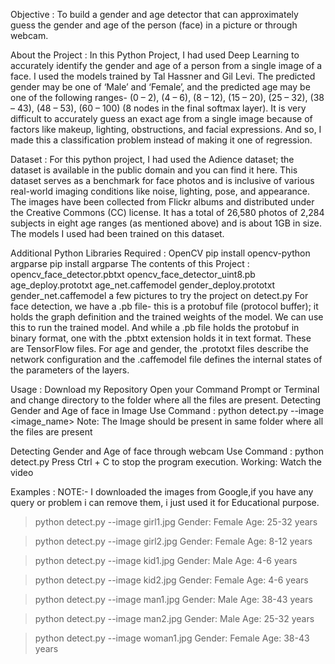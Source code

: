
Objective :
To build a gender and age detector that can approximately guess the gender and age of the person (face) in a picture or through webcam.

About the Project :
In this Python Project, I had used Deep Learning to accurately identify the gender and age of a person from a single image of a face. I used the models trained by Tal Hassner and Gil Levi. The predicted gender may be one of ‘Male’ and ‘Female’, and the predicted age may be one of the following ranges- (0 – 2), (4 – 6), (8 – 12), (15 – 20), (25 – 32), (38 – 43), (48 – 53), (60 – 100) (8 nodes in the final softmax layer). It is very difficult to accurately guess an exact age from a single image because of factors like makeup, lighting, obstructions, and facial expressions. And so, I made this a classification problem instead of making it one of regression.

Dataset :
For this python project, I had used the Adience dataset; the dataset is available in the public domain and you can find it here. This dataset serves as a benchmark for face photos and is inclusive of various real-world imaging conditions like noise, lighting, pose, and appearance. The images have been collected from Flickr albums and distributed under the Creative Commons (CC) license. It has a total of 26,580 photos of 2,284 subjects in eight age ranges (as mentioned above) and is about 1GB in size. The models I used had been trained on this dataset.

Additional Python Libraries Required :
OpenCV
   pip install opencv-python
argparse
   pip install argparse
The contents of this Project :
opencv_face_detector.pbtxt
opencv_face_detector_uint8.pb
age_deploy.prototxt
age_net.caffemodel
gender_deploy.prototxt
gender_net.caffemodel
a few pictures to try the project on
detect.py
For face detection, we have a .pb file- this is a protobuf file (protocol buffer); it holds the graph definition and the trained weights of the model. We can use this to run the trained model. And while a .pb file holds the protobuf in binary format, one with the .pbtxt extension holds it in text format. These are TensorFlow files. For age and gender, the .prototxt files describe the network configuration and the .caffemodel file defines the internal states of the parameters of the layers.

Usage :
Download my Repository
Open your Command Prompt or Terminal and change directory to the folder where all the files are present.
Detecting Gender and Age of face in Image Use Command :
  python detect.py --image <image_name>
Note: The Image should be present in same folder where all the files are present

Detecting Gender and Age of face through webcam Use Command :
  python detect.py
Press Ctrl + C to stop the program execution.
Working:
Watch the video

Examples :
NOTE:- I downloaded the images from Google,if you have any query or problem i can remove them, i just used it for Educational purpose.

>python detect.py --image girl1.jpg
Gender: Female
Age: 25-32 years


>python detect.py --image girl2.jpg
Gender: Female
Age: 8-12 years


>python detect.py --image kid1.jpg
Gender: Male
Age: 4-6 years    


>python detect.py --image kid2.jpg
Gender: Female
Age: 4-6 years  


>python detect.py --image man1.jpg
Gender: Male
Age: 38-43 years


>python detect.py --image man2.jpg
Gender: Male
Age: 25-32 years


>python detect.py --image woman1.jpg
Gender: Female
Age: 38-43 years







